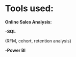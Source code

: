 # Tools used:

**Online Sales Analysis:**

-**SQL**

(RFM, cohort, retention analysis)

-**Power BI**

